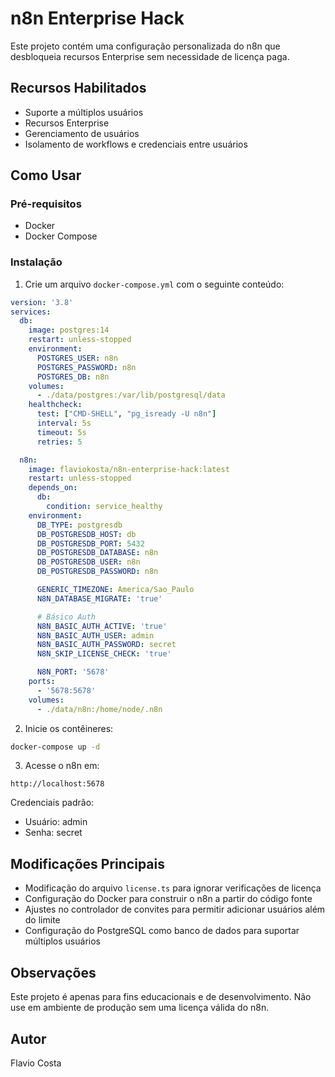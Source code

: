 # n8n Enterprise Hack

Este projeto contém uma configuração personalizada do n8n que desbloqueia recursos Enterprise sem necessidade de licença paga.

## Recursos Habilitados

- Suporte a múltiplos usuários
- Recursos Enterprise
- Gerenciamento de usuários
- Isolamento de workflows e credenciais entre usuários

## Como Usar

### Pré-requisitos

- Docker
- Docker Compose

### Instalação

1. Crie um arquivo `docker-compose.yml` com o seguinte conteúdo:

```yaml
version: '3.8'
services:
  db:
    image: postgres:14
    restart: unless-stopped
    environment:
      POSTGRES_USER: n8n
      POSTGRES_PASSWORD: n8n
      POSTGRES_DB: n8n
    volumes:
      - ./data/postgres:/var/lib/postgresql/data
    healthcheck:
      test: ["CMD-SHELL", "pg_isready -U n8n"]
      interval: 5s
      timeout: 5s
      retries: 5

  n8n:
    image: flaviokosta/n8n-enterprise-hack:latest
    restart: unless-stopped
    depends_on:
      db:
        condition: service_healthy
    environment:
      DB_TYPE: postgresdb
      DB_POSTGRESDB_HOST: db
      DB_POSTGRESDB_PORT: 5432
      DB_POSTGRESDB_DATABASE: n8n
      DB_POSTGRESDB_USER: n8n
      DB_POSTGRESDB_PASSWORD: n8n

      GENERIC_TIMEZONE: America/Sao_Paulo
      N8N_DATABASE_MIGRATE: 'true'

      # Básico Auth
      N8N_BASIC_AUTH_ACTIVE: 'true'
      N8N_BASIC_AUTH_USER: admin
      N8N_BASIC_AUTH_PASSWORD: secret
      N8N_SKIP_LICENSE_CHECK: 'true'

      N8N_PORT: '5678'
    ports:
      - '5678:5678'
    volumes:
      - ./data/n8n:/home/node/.n8n
```

2. Inicie os contêineres:
```bash
docker-compose up -d
```

3. Acesse o n8n em:
```
http://localhost:5678
```

Credenciais padrão:
- Usuário: admin
- Senha: secret

## Modificações Principais

- Modificação do arquivo `license.ts` para ignorar verificações de licença
- Configuração do Docker para construir o n8n a partir do código fonte
- Ajustes no controlador de convites para permitir adicionar usuários além do limite
- Configuração do PostgreSQL como banco de dados para suportar múltiplos usuários

## Observações

Este projeto é apenas para fins educacionais e de desenvolvimento. Não use em ambiente de produção sem uma licença válida do n8n.

## Autor

Flavio Costa
